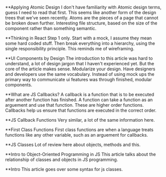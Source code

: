 **Applying Atomic Design
I don't have familiarity with Atomic design terms, guess I need to read that first. This seems like another form of the design trees that we've seen recently. Atoms are the pieces of a page that cannot be broken down further. Interesting file structure, based on the size of the component rather than something semantic.

**Thinking in React
Step 1 only. Start with a mock, I assume they mean some hard coded stuff. Then break everything into a hierarchy, using the single responsibility principle. This reminds me of wireframing.

**UI Components by Design
The introduction to this article was hard to understand, a lot of design jargon that I haven't experienced yet. But the core of the article makes sense. Modularize your design. Have designers and developers use the same vocabulary. Instead of using mock ups the primary way to communicate ui features was through finished, modular components.

**What are JS Callbacks?
A callback is a function that is to be executed after another function has finished. A function can take a function as an arguement and use that function. These are higher order functions. Callbacks help us ensure that functions are executed in the correct order. 

**JS Callback Functions
Very similar, a lot of the same information here.

**First Class Functions
First class functions are when a language treats functions like any other variable, such as an arguement for callbacks.

**JS Classes
Lot of review here about objects, methods and this.

**Intro to Object-Oriented Programming in JS
This article talks about the relationship of classes and objects in JS programming.

**Intro
This article goes over some syntax for js classes.